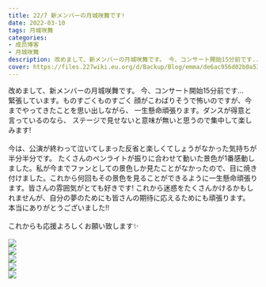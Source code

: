 ```yaml
---
title: 22/7 新メンバーの月城咲舞です! 
date: 2022-03-10
tags: 月城咲舞
categories: 
- 成员博客
- 月城咲舞
description: 改めまして、新メンバーの月城咲舞です。 今、コンサート開始15分前です... 緊張しています。ものすごくものすごく 顔がこわばりそうで怖いのですが、今までやってきたことを思い出しながら、 一生懸命頑張りま...
cover: https://files.227wiki.eu.org/d/Backup/Blog/emma/de6ac956d02b0a53e237b07f77441.jpg 
---
```

<div class="blog_detail__main">
        改めまして、新メンバーの月城咲舞です。 今、コンサート開始15分前です... <br/>
緊張しています。ものすごくものすごく 顔がこわばりそうで怖いのですが、今までやってきたことを思い出しながら、 一生懸命頑張ります。ダンスが得意と言っているのなら、 ステージで見せないと意味が無いと思うので集中して楽しみます! <br/>
<br/>
今は、公演が終わって泣いてしまった反省と楽しくてしょうがなかった気持ちが半分半分です。 たくさんのペンライトが振りに合わせて動いた景色が1番感動しました。私が今までファンとしての景色しか見たことがなかったので、目に焼き付けました。これから何回もその景色を見ることができるように一生懸命頑張ります。皆さんの雰囲気がとても好きです! これから迷惑をたくさんかけるかもしれませんが、自分の夢のためにも皆さんの期待に応えるためにも頑張ります。 本当にありがとうございました!! <br/>
<br/>
これからも応援よろしくお願い致します✨<br/>
<br/>
<img src="https://files.227wiki.eu.org/d/Backup/Blog/emma/de6ac956d02b0a53e237b07f77441.jpg"><br/>
<img src="https://files.227wiki.eu.org/d/Backup/Blog/emma/de6ac956d02b0a53e237b07f77441-01.jpg"><br/>
<img src="https://files.227wiki.eu.org/d/Backup/Blog/emma/de6ac956d02b0a53e237b07f77441-02.jpg"><br/>
<img src="https://files.227wiki.eu.org/d/Backup/Blog/emma/de6ac956d02b0a53e237b07f77441-03.jpg"><br/>
<img src="https://files.227wiki.eu.org/d/Backup/Blog/emma/de6ac956d02b0a53e237b07f77441-04.jpg">
<!--twitter-->

<!--//twitter-->
</img></img></img></img></img></div>